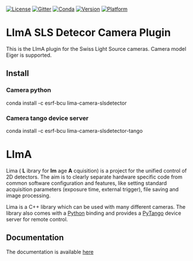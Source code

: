 [![License](https://img.shields.io/github/license/esrf-bliss/lima.svg?style=flat)](https://opensource.org/licenses/GPL-3.0)
[![Gitter](https://img.shields.io/gitter/room/esrf-bliss/lima.svg?style=flat)](https://gitter.im/esrf-bliss/LImA)
[![Conda](https://img.shields.io/conda/dn/esrf-bcu/lima-camera-slsdetector.svg?style=flat)](https://anaconda.org/esrf-bcu)
[![Version](https://img.shields.io/conda/vn/esrf-bcu/lima-camera-slsdetector.svg?style=flat)](https://anaconda.org/esrf-bcu)
[![Platform](https://img.shields.io/conda/pn/esrf-bcu/lima-camera-slsdetector.svg?style=flat)](https://anaconda.org/esrf-bcu)

# LImA SLS Detecor Camera Plugin

This is the LImA plugin for the Swiss Light Source cameras. Camera model Eiger is supported.

## Install

### Camera python

conda install -c esrf-bcu lima-camera-slsdetector

### Camera tango device server

conda install -c esrf-bcu lima-camera-slsdetector-tango

# LImA

Lima ( **L** ibrary for **Im** age **A** cquisition) is a project for the unified control of 2D detectors. The aim is to clearly separate hardware specific code from common software configuration and features, like setting standard acquisition parameters (exposure time, external trigger), file saving and image processing.

Lima is a C++ library which can be used with many different cameras. The library also comes with a [Python](http://python.org) binding and provides a [PyTango](http://pytango.readthedocs.io/en/stable/) device server for remote control.

## Documentation

The documentation is available [here](https://lima1.readthedocs.io/)

